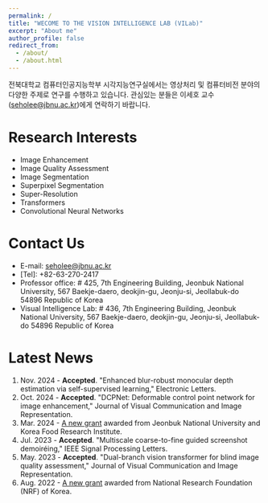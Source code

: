 ```yaml
---
permalink: /
title: "WECOME TO THE VISION INTELLIGENCE LAB (VILab)"
excerpt: "About me"
author_profile: false
redirect_from: 
  - /about/
  - /about.html
---
```


전북대학교 컴퓨터인공지능학부 시각지능연구실에서는 영상처리 및 컴퓨터비전 분야의 다양한 주제로 연구를 수행하고 있습니다. 관심있는 분들은 이세호 교수(seholee@jbnu.ac.kr)에게 연락하기 바랍니다.



Research Interests
======
* Image Enhancement
* Image Quality Assessment
* Image Segmentation
* Superpixel Segmentation
* Super-Resolution
* Transformers
* Convolutional Neural Networks

Contact Us
=====
* E-mail: seholee@jbnu.ac.kr
* \[Tel\]: +82-63-270-2417
* Professor office: # 425, 7th Engineering Building, Jeonbuk National University, 567 Baekje-daero, deokjin-gu, Jeonju-si, Jeollabuk-do 54896 Republic of Korea
* Visual Intelligence Lab: # 436, 7th Engineering Building, Jeonbuk National University, 567 Baekje-daero, deokjin-gu, Jeonju-si, Jeollabuk-do 54896 Republic of Korea

Latest News
=====
1. Nov. 2024 - <b>Accepted</b>. "Enhanced blur-robust monocular depth estimation via self-supervised learning," Electronic Letters.
1. Oct. 2024 - <b>Accepted</b>. "DCPNet: Deformable control point network for image enhancement," Journal of Visual Communication and Image Representation.
2. Mar. 2024 -  <A href = "https://jbnu-vilab.github.io/projects/" >A new grant</A> awarded from Jeonbuk National University and Korea Food Research Institute.
3. Jul. 2023 - <b>Accepted</b>. "Multiscale coarse-to-fine guided screenshot demoiréing," IEEE Signal Processing Letters.
4. May. 2023 - <b>Accepted</b>. "Dual-branch vision transformer for blind image quality assessment," Journal of Visual Communication and Image Representation.
5. Aug. 2022 - <A href = "https://jbnu-vilab.github.io/projects/" >A new grant</A> awarded from National Research Foundation (NRF) of Korea.
